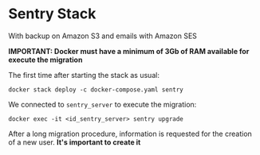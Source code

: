 # Sentry Stack

With backup on Amazon S3 and emails with Amazon SES

**IMPORTANT: Docker must have a minimum of 3Gb of RAM available for execute the migration**

The first time after starting the stack as usual:

`docker stack deploy -c docker-compose.yaml sentry`

We connected to `sentry_server` to execute the migration:

`docker exec -it <id_sentry_server> sentry upgrade`

After a long migration procedure, information is requested for the creation of a new user. **It's important to create it**
